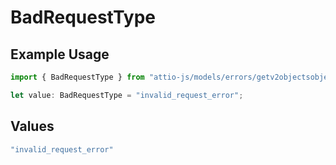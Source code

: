 # BadRequestType

## Example Usage

```typescript
import { BadRequestType } from "attio-js/models/errors/getv2objectsobject.js";

let value: BadRequestType = "invalid_request_error";
```

## Values

```typescript
"invalid_request_error"
```